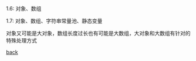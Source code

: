 1.6: 对象、数组  

1.7: 对象、数组、字符串常量池、静态变量  

对象又可能是大对象，数组长度过长也有可能是大数组，大对象和大数组有针对的特殊处理方式  

[back](../15.md)  